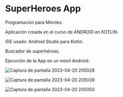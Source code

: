 # SuperHeroes App

Programación para Móviles.

Aplicación creada en el curso de ANDROID en KOTLIN.

IDE usado: Android Studio para Kotlin.

Buscador de superhéroes.

Ejecución de la App en un móvil Android:

![Captura de pantalla 2023-04-20 205028](https://user-images.githubusercontent.com/72325257/233529648-b0715f5c-900f-4a08-95f7-0fa17a163fe4.png)

![Captura de pantalla 2023-04-20 205039](https://user-images.githubusercontent.com/72325257/233529656-8fce4e0f-f9a1-4cf7-b143-1a12926ba812.png)

![Captura de pantalla 2023-04-20 205050](https://user-images.githubusercontent.com/72325257/233529662-46f61c01-9ab7-4e61-897f-eefda4fb6445.png)
